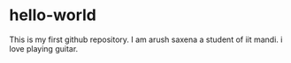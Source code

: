 # hello-world
This is my first github repository.
I am arush saxena a student of iit mandi.
i love playing guitar.
